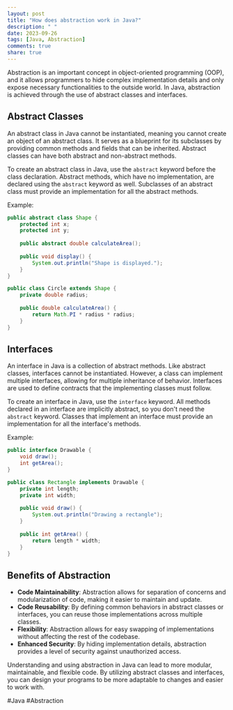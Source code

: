 ```yaml
---
layout: post
title: "How does abstraction work in Java?"
description: " "
date: 2023-09-26
tags: [Java, Abstraction]
comments: true
share: true
---
```


Abstraction is an important concept in object-oriented programming (OOP), and it allows programmers to hide complex implementation details and only expose necessary functionalities to the outside world. In Java, abstraction is achieved through the use of abstract classes and interfaces.

## Abstract Classes
An abstract class in Java cannot be instantiated, meaning you cannot create an object of an abstract class. It serves as a blueprint for its subclasses by providing common methods and fields that can be inherited. Abstract classes can have both abstract and non-abstract methods. 

To create an abstract class in Java, use the `abstract` keyword before the class declaration. Abstract methods, which have no implementation, are declared using the `abstract` keyword as well. Subclasses of an abstract class must provide an implementation for all the abstract methods.

Example:

```java
public abstract class Shape {
    protected int x;
    protected int y;
    
    public abstract double calculateArea();
    
    public void display() {
        System.out.println("Shape is displayed.");
    }
}

public class Circle extends Shape {
    private double radius;
    
    public double calculateArea() {
        return Math.PI * radius * radius;
    }
}
```

## Interfaces
An interface in Java is a collection of abstract methods. Like abstract classes, interfaces cannot be instantiated. However, a class can implement multiple interfaces, allowing for multiple inheritance of behavior. Interfaces are used to define contracts that the implementing classes must follow.

To create an interface in Java, use the `interface` keyword. All methods declared in an interface are implicitly abstract, so you don't need the `abstract` keyword. Classes that implement an interface must provide an implementation for all the interface's methods.

Example:

```java
public interface Drawable {
    void draw();
    int getArea();
}

public class Rectangle implements Drawable {
    private int length;
    private int width;
    
    public void draw() {
        System.out.println("Drawing a rectangle");
    }
    
    public int getArea() {
        return length * width;
    }
}
```

## Benefits of Abstraction
* **Code Maintainability**: Abstraction allows for separation of concerns and modularization of code, making it easier to maintain and update.
* **Code Reusability**: By defining common behaviors in abstract classes or interfaces, you can reuse those implementations across multiple classes.
* **Flexibility**: Abstraction allows for easy swapping of implementations without affecting the rest of the codebase.
* **Enhanced Security**: By hiding implementation details, abstraction provides a level of security against unauthorized access.

Understanding and using abstraction in Java can lead to more modular, maintainable, and flexible code. By utilizing abstract classes and interfaces, you can design your programs to be more adaptable to changes and easier to work with.

#Java #Abstraction